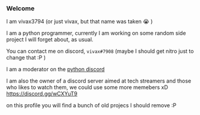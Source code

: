 ### Welcome
I am vivax3794 (or just vivax, but that name was taken :sob: )

I am a python programmer, currently I am working on some random side project I will forget about, as usual.

You can contact me on discord, `vivax#7908` (maybe I should get nitro just to change that :P )

I am a moderator on the [python discord](https://pythondiscord.com/)

I am also the owner of a discord server aimed at tech streamers and those who likes to watch them, we could use some more memebers xD
<https://discord.gg/wCXYuT9>

on this profile you will find a bunch of old projecs I should remove :P
